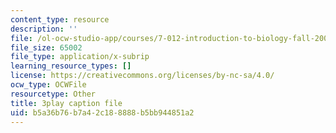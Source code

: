 ```yaml
---
content_type: resource
description: ''
file: /ol-ocw-studio-app/courses/7-012-introduction-to-biology-fall-2004/b5a36b76b7a42c188888b5bb944851a2_xN-sQdVaDr4.srt
file_size: 65002
file_type: application/x-subrip
learning_resource_types: []
license: https://creativecommons.org/licenses/by-nc-sa/4.0/
ocw_type: OCWFile
resourcetype: Other
title: 3play caption file
uid: b5a36b76-b7a4-2c18-8888-b5bb944851a2
---
```

